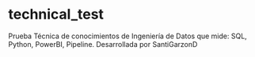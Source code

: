# technical_test
Prueba Técnica de conocimientos de Ingeniería de Datos que mide: SQL, Python, PowerBI, Pipeline. Desarrollada por SantiGarzonD
